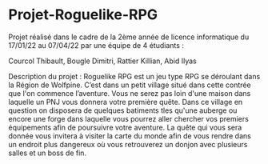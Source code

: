 # Projet-Roguelike-RPG

Projet réalisé dans le cadre de la 2ème année de licence informatique du 17/01/22 au 07/04/22 par une équipe de 4 étudiants : 

Courcol Thibault,
Bougle Dimitri,
Rattier Killian,
Abid Ilyas

Description du projet :
Roguelike RPG est un jeu type RPG se déroulant dans la Région de Wolfpine. C’est dans un petit village situé dans cette contrée que l'on commence l’aventure. Vous ne serez pas loin d'une maison dans laquelle un PNJ vous donnera votre première quête. Dans ce village en question on disposera de quelques batiments tles qu'une auberge ou encore une forge dans laquelle vous pourrez aller chercher vos premiers équipements afin de poursuivre votre aventure. La quête qui vous sera donnée vous invitera à visiter la carte du monde afin de vous rendre dans un endroit plus dangereux où vous retrouverez un donjon avec plusieurs salles et un boss de fin.


